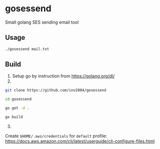 # gosessend
Small golang SES sending email tool

## Usage
```bash
./gosessend mail.txt
```

## Build

1) Setup go by instruction from https://golang.org/dl/
2) 
```bash
git clone https://github.com/inv2004/gosessend
```
```bash
cd gosessend
```
```bash
go get -d .
```
```bash
go build
```
3)
Create ``$HOME/.aws/credentials`` for ``default`` profile: https://docs.aws.amazon.com/cli/latest/userguide/cli-configure-files.html
